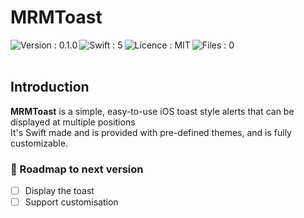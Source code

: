 # MRMToast

<img align="left" alt="Version : 0.1.0" src="https://img.shields.io/badge/Version-0.1.0-green.svg" /> <img align="left" alt="Swift : 5" src="https://img.shields.io/badge/Swift-5-blue.svg" /> <img align="left" alt="Licence : MIT" src="https://img.shields.io/badge/Licence-MIT-blue.svg" /> <img align="left" alt="Files : 0" src="https://img.shields.io/badge/Files-3-blue.svg" />
<br /><br />

## Introduction

**MRMToast** is a simple, easy-to-use iOS toast style alerts that can be displayed at multiple positions <br />
It's Swift made and is provided with pre-defined themes, and is fully customizable.

### :blue_car: Roadmap to next version
- [ ] Display the toast
- [ ] Support customisation
